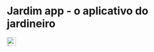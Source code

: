 # Jardim app - o aplicativo do jardineiro

<img src="https://prosimples.com/wp-content/uploads/2024/03/django_icon.png" alt="Logo Django" width= 24px>